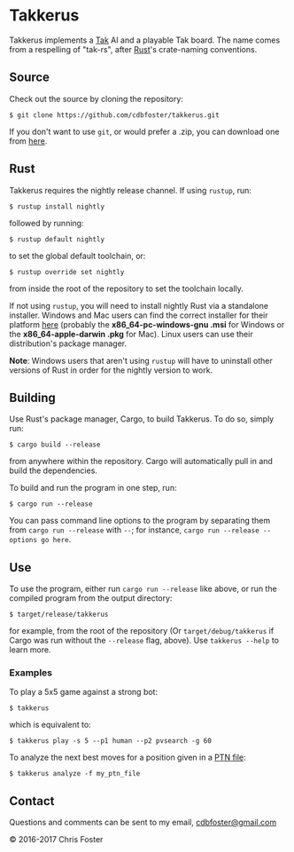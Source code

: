 # Takkerus
Takkerus implements a [Tak](http://cheapass.com/node/215) AI and a playable Tak board.  The name comes from a respelling of "tak-rs", after [Rust](https://www.rust-lang.org/)'s crate-naming conventions.

## Source
Check out the source by cloning the repository:

    $ git clone https://github.com/cdbfoster/takkerus.git
    
If you don't want to use `git`, or would prefer a .zip, you can download one from [here](https://github.com/cdbfoster/takkerus/archive/master.zip).

## Rust
Takkerus requires the nightly release channel.  If using `rustup`, run:

    $ rustup install nightly
    
followed by running:

    $ rustup default nightly

to set the global default toolchain, or:

    $ rustup override set nightly

from inside the root of the repository to set the toolchain locally.

If not using `rustup`, you will need to install nightly Rust via a standalone installer.  Windows and Mac users can find the correct installer for their platform [here](https://www.rust-lang.org/en-US/other-installers.html#standalone) (probably the **x86_64-pc-windows-gnu .msi** for Windows or the **x86_64-apple-darwin .pkg** for Mac).  Linux users can use their distribution's package manager.

**Note**: Windows users that aren't using `rustup` will have to uninstall other versions of Rust in order for the nightly version to work.

## Building
Use Rust's package manager, Cargo, to build Takkerus.  To do so, simply run:

    $ cargo build --release

from anywhere within the repository.  Cargo will automatically pull in and build the dependencies.

To build and run the program in one step, run:

    $ cargo run --release

You can pass command line options to the program by separating them from `cargo run --release` with `--`; for instance, `cargo run --release -- options go here`.

## Use
To use the program, either run `cargo run --release` like above, or run the compiled program from the output directory:

    $ target/release/takkerus

for example, from the root of the repository (Or `target/debug/takkerus` if Cargo was run without the `--release` flag, above).  Use `takkerus --help` to learn more.

### Examples
To play a 5x5 game against a strong bot:

    $ takkerus

which is equivalent to:

    $ takkerus play -s 5 --p1 human --p2 pvsearch -g 60
    
To analyze the next best moves for a position given in a [PTN file](https://www.reddit.com/r/Tak/wiki/ptn_file_format):

    $ takkerus analyze -f my_ptn_file

## Contact
Questions and comments can be sent to my email, cdbfoster@gmail.com

© 2016-2017 Chris Foster
